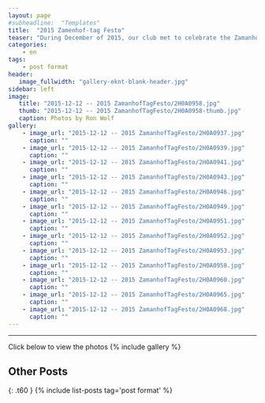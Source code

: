 ```yaml
---
layout: page
#subheadline:  "Templates"
title:  "2015 Zamenhof-tag Festo"
teaser: "During December of 2015, our club met to celebrate the Zamanhof-tag festo.  Several of us met at the home of Filipo and Elizabeto with food, cake, drink and songs.  The time was enjoyed by all."
categories:
    - en
tags:
    - post format
header:
   image_fullwidth: "gallery-eknt-blank-header.jpg"
sidebar: left
image:
   title: "2015-12-12 -- 2015 ZamanhofTagFesto/2H0A0958.jpg"
   thumb: "2015-12-12 -- 2015 ZamanhofTagFesto/2H0A0958-thumb.jpg"
   caption: Photos by Ron Wolf
gallery:
    - image_url: "2015-12-12 -- 2015 ZamanhofTagFesto/2H0A0937.jpg"
      caption: ""
    - image_url: "2015-12-12 -- 2015 ZamanhofTagFesto/2H0A0939.jpg"
      caption: ""
    - image_url: "2015-12-12 -- 2015 ZamanhofTagFesto/2H0A0941.jpg"
      caption: ""
    - image_url: "2015-12-12 -- 2015 ZamanhofTagFesto/2H0A0943.jpg"
      caption: ""
    - image_url: "2015-12-12 -- 2015 ZamanhofTagFesto/2H0A0946.jpg"
      caption: ""
    - image_url: "2015-12-12 -- 2015 ZamanhofTagFesto/2H0A0949.jpg"
      caption: ""
    - image_url: "2015-12-12 -- 2015 ZamanhofTagFesto/2H0A0951.jpg"
      caption: ""
    - image_url: "2015-12-12 -- 2015 ZamanhofTagFesto/2H0A0952.jpg"
      caption: ""
    - image_url: "2015-12-12 -- 2015 ZamanhofTagFesto/2H0A0953.jpg"
      caption: ""
    - image_url: "2015-12-12 -- 2015 ZamanhofTagFesto/2H0A0958.jpg"
      caption: ""
    - image_url: "2015-12-12 -- 2015 ZamanhofTagFesto/2H0A0960.jpg"
      caption: ""
    - image_url: "2015-12-12 -- 2015 ZamanhofTagFesto/2H0A0965.jpg"
      caption: ""
    - image_url: "2015-12-12 -- 2015 ZamanhofTagFesto/2H0A0968.jpg"
      caption: ""
---
```

<!--more-->
--------------------------
Click below to view the photos
{% include gallery %}


## Other Posts
{: .t60 }
{% include list-posts tag='post format' %}
